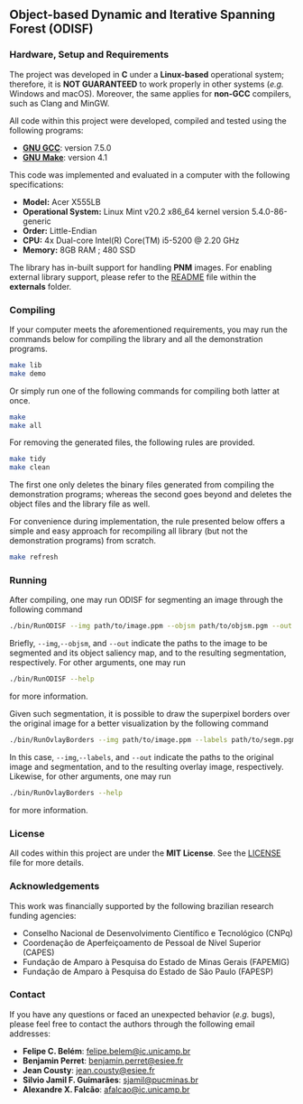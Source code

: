 ## Object-based Dynamic and Iterative Spanning Forest (ODISF)



### Hardware, Setup and Requirements

The project was developed in **C** under a **Linux-based** operational system; therefore, it is **NOT GUARANTEED** to work properly in other systems (_e.g._ Windows and macOS). Moreover, the same applies for **non-GCC** compilers, such as Clang and MinGW.

All code within this project were developed, compiled and tested using the following programs:
- **[GNU GCC](https://gcc.gnu.org/)**: version 7.5.0
- **[GNU Make](https://www.gnu.org/software/make/)**: version 4.1

This code was implemented and evaluated in a computer with the following specifications:
- **Model:** Acer X555LB
- **Operational System:** Linux Mint v20.2 x86_64 kernel version 5.4.0-86-generic
- **Order:** Little-Endian
- **CPU:** 4x Dual-core Intel(R) Core(TM) i5-5200 @ 2.20 GHz
- **Memory:** 8GB RAM ; 480 SSD

The library has in-built support for handling **PNM** images. For enabling external library support, please refer to the [README](externals/README.md) file within the **externals** folder.

### Compiling

If your computer meets the aforementioned requirements, you may run the commands below for compiling the library and all the demonstration programs.
```bash
make lib
make demo
```
Or simply run one of the following commands for compiling both latter at once.
```bash
make
make all
```

For removing the generated files, the following rules are provided.
```bash
make tidy
make clean
```
The first one only deletes the binary files generated from compiling the demonstration programs; whereas the second goes beyond and deletes the object files and the library file as well.

For convenience during implementation, the rule presented below offers a simple and easy approach for recompiling all library (but not the demonstration programs) from scratch.
```bash
make refresh
```

### Running

After compiling, one may run ODISF for segmenting an image through the following command
```bash
./bin/RunODISF --img path/to/image.ppm --objsm path/to/objsm.pgm --out path/to/segm.pgm
```
Briefly, `--img`,`--objsm`, and `--out` indicate the paths to the image to be segmented and its object saliency map, and to the resulting segmentation, respectively. For other arguments, one may run
```bash
./bin/RunODISF --help
```
for more information.

Given such segmentation, it is possible to draw the superpixel borders over the original image for a better visualization by the following command
```bash
./bin/RunOvlayBorders --img path/to/image.ppm --labels path/to/segm.pgm --out path/to/overlay.ppm
```
In this case, `--img`,`--labels`, and `--out` indicate the paths to the original image and segmentation, and to the resulting overlay image, respectively. Likewise, for other arguments, one may run
```bash
./bin/RunOvlayBorders --help
```
for more information.

### License

All codes within this project are under the **MIT License**. See the [LICENSE](LICENSE) file for more details.

### Acknowledgements

This work was financially supported by the following brazilian research funding agencies: 
- Conselho Nacional de Desenvolvimento Científico e Tecnológico (CNPq)
- Coordenação de Aperfeiçoamento de Pessoal de Nível Superior (CAPES)
- Fundação de Amparo à Pesquisa do Estado de Minas Gerais (FAPEMIG)
- Fundação de Amparo à Pesquisa do Estado de São Paulo (FAPESP)

### Contact

If you have any questions or faced an unexpected behavior (_e.g._ bugs), please feel free to contact the authors through the following email addresses:
- **Felipe C. Belém**:  [felipe.belem@ic.unicamp.br](mailto:felipe.belem@ic.unicamp.br)
- **Benjamin Perret**:  [benjamin.perret@esiee.fr](mailto:benjamin.perret@esiee.fr)
- **Jean Cousty**:  [jean.cousty@esiee.fr](mailto:jean.cousty@esiee.fr)
- **Silvio Jamil F. Guimarães**:  [sjamil@pucminas.br](mailto:sjamil@pucminas.br)
- **Alexandre X. Falcão**: [afalcao@ic.unicamp.br](mailto:afalcao@ic.unicamp.br)
